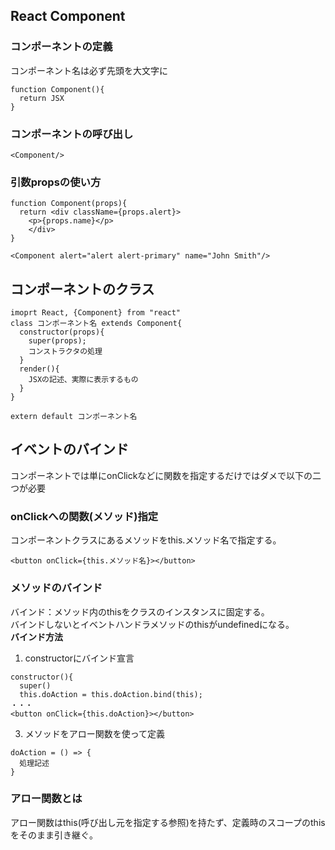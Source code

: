 ## React Component

### コンポーネントの定義
コンポーネント名は必ず先頭を大文字に
```
function Component(){
  return JSX
}
```

### コンポーネントの呼び出し
```<Component/>```

### 引数propsの使い方
```
function Component(props){
  return <div className={props.alert}>
    <p>{props.name}</p>
    </div>
}

<Component alert="alert alert-primary" name="John Smith"/>
```

## コンポーネントのクラス
```
imoprt React, {Component} from "react"
class コンポーネント名 extends Component{
  constructor(props){
    super(props);
    コンストラクタの処理
  }
  render(){
    JSXの記述、実際に表示するもの
  }
}

extern default コンポーネント名
```

## イベントのバインド
コンポーネントでは単にonClickなどに関数を指定するだけではダメで以下の二つが必要
### onClickへの関数(メソッド)指定
コンポーネントクラスにあるメソッドをthis.メソッド名で指定する。
```
<button onClick={this.メソッド名}></button>
```
### メソッドのバインド
バインド：メソッド内のthisをクラスのインスタンスに固定する。  
バインドしないとイベントハンドラメソッドのthisがundefinedになる。  
__**バインド方法**__
1. constructorにバインド宣言
```
constructor(){
  super()
  this.doAction = this.doAction.bind(this);
・・・
<button onClick={this.doAction}></button>
```
3. メソッドをアロー関数を使って定義
```
doAction = () => {
  処理記述
}
```

### アロー関数とは
アロー関数はthis(呼び出し元を指定する参照)を持たず、定義時のスコープのthisをそのまま引き継ぐ。

